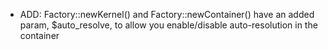 - ADD: Factory::newKernel() and Factory::newContainer() have an added param,
  $auto_resolve, to allow you enable/disable auto-resolution in the container
